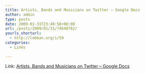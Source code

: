 ```yaml
---
title: Artists, Bands and Musicians on Twitter – Google Docs
author: admin
type: posts
date: 2009-01-31T23:49:58+00:00
url: /posts/2009/01/31/74648762/
yourls_shorturl:
  - http://lobban.org/i/59
categories:
  - Links

---
```

Link: [Artists, Bands and Musicians on Twitter &#8211; Google Docs][1]

 [1]: http://spreadsheets.google.com/pub?key=phtgMLGe8aahYaH0pRs7VHg